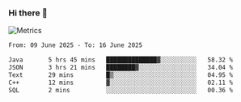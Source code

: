 ### Hi there 👋

![Metrics](https://github.com/radoapx/radoapx/blob/main/github-metrics.svg)

<!--START_SECTION:waka-->

```txt
From: 09 June 2025 - To: 16 June 2025

Java       5 hrs 45 mins   ██████████████▓░░░░░░░░░░   58.32 %
JSON       3 hrs 21 mins   ████████▓░░░░░░░░░░░░░░░░   34.04 %
Text       29 mins         █▒░░░░░░░░░░░░░░░░░░░░░░░   04.95 %
C++        12 mins         ▓░░░░░░░░░░░░░░░░░░░░░░░░   02.11 %
SQL        2 mins          ░░░░░░░░░░░░░░░░░░░░░░░░░   00.36 %
```

<!--END_SECTION:waka-->

<!--
**radoapx/radoapx** is a ✨ _special_ ✨ repository because its `README.md` (this file) appears on your GitHub profile.

Here are some ideas to get you started:

- 🔭 I’m currently working on ...
- 🌱 I’m currently learning ...
- 👯 I’m looking to collaborate on ...
- 🤔 I’m looking for help with ...
- 💬 Ask me about ...
- 📫 How to reach me: ...
- 😄 Pronouns: ...
- ⚡ Fun fact: ...
-->

